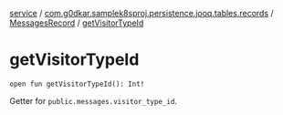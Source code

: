 [service](../../index.md) / [com.g0dkar.samplek8sproj.persistence.jooq.tables.records](../index.md) / [MessagesRecord](index.md) / [getVisitorTypeId](./get-visitor-type-id.md)

# getVisitorTypeId

`open fun getVisitorTypeId(): Int!`

Getter for `public.messages.visitor_type_id`.

